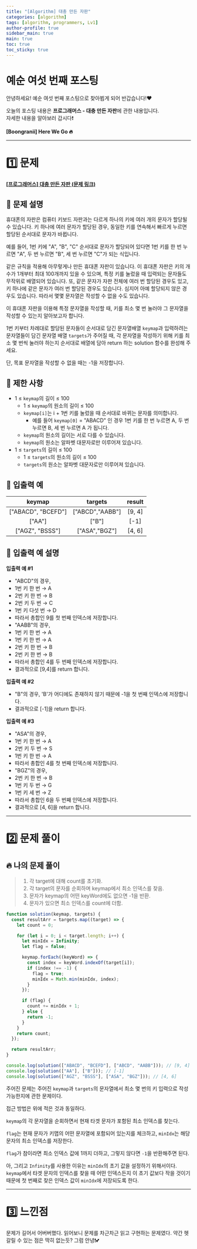 ```yaml
---
title: "[Algorithm] 대충 만든 자판"
categories: [algorithm]
tags: [algorithm, programmers, Lv1]
author-profile: true
sidebar_main: true
main: true
toc: true
toc_sticky: true
---
```


# 예순 여섯 번째 포스팅

안녕하세요! 예순 여섯 번째 포스팅으로 찾아뵙게 되어 반갑습니다!♥

오늘의 포스팅 내용은 **프로그래머스 - 대충 만든 자판**에 관한 내용입니다. <br/>
자세한 내용을 알아보러 갑시다❗️

**[Boongranii] Here We Go 🔥**

---

# 1️⃣ 문제

[**[프로그래머스] 대충 만든 자판 (문제 링크)**](https://school.programmers.co.kr/learn/courses/30/lessons/160586)

## 💨 **문제 설명**

휴대폰의 자판은 컴퓨터 키보드 자판과는 다르게 하나의 키에 여러 개의 문자가 할당될 수 있습니다. 키 하나에 여러 문자가 할당된 경우, 동일한 키를 연속해서 빠르게 누르면 할당된 순서대로 문자가 바뀝니다.

예를 들어, 1번 키에 "A", "B", "C" 순서대로 문자가 할당되어 있다면 1번 키를 한 번 누르면 "A", 두 번 누르면 "B", 세 번 누르면 "C"가 되는 식입니다.

같은 규칙을 적용해 아무렇게나 만든 휴대폰 자판이 있습니다. 이 휴대폰 자판은 키의 개수가 1개부터 최대 100개까지 있을 수 있으며, 특정 키를 눌렀을 때 입력되는 문자들도 무작위로 배열되어 있습니다. 또, 같은 문자가 자판 전체에 여러 번 할당된 경우도 있고, 키 하나에 같은 문자가 여러 번 할당된 경우도 있습니다. 심지어 아예 할당되지 않은 경우도 있습니다. 따라서 몇몇 문자열은 작성할 수 없을 수도 있습니다.

이 휴대폰 자판을 이용해 특정 문자열을 작성할 때, 키를 최소 몇 번 눌러야 그 문자열을 작성할 수 있는지 알아보고자 합니다.

1번 키부터 차례대로 할당된 문자들이 순서대로 담긴 문자열배열 `keymap`과 입력하려는 문자열들이 담긴 문자열 배열 `targets`가 주어질 때, 각 문자열을 작성하기 위해 키를 최소 몇 번씩 눌러야 하는지 순서대로 배열에 담아 return 하는 solution 함수를 완성해 주세요.

단, 목표 문자열을 작성할 수 없을 때는 -1을 저장합니다.

## 💨 **제한 사항**

- 1 ≤ `keymap`의 길이 ≤ 100
  - 1 ≤ `keymap`의 원소의 길이 ≤ 100
  - `keymap[i]`는 i + 1번 키를 눌렀을 때 순서대로 바뀌는 문자를 의미합니다.
    - 예를 들어 `keymap[0]` = "ABACD" 인 경우 1번 키를 한 번 누르면 A, 두 번 누르면 B, 세 번 누르면 A 가 됩니다.
  - `keymap`의 원소의 길이는 서로 다를 수 있습니다.
  - `keymap`의 원소는 알파벳 대문자로만 이루어져 있습니다.
- 1 ≤ `targets`의 길이 ≤ 100
  - 1 ≤ `targets`의 원소의 길이 ≤ 100
  - `targets`의 원소는 알파벳 대문자로만 이루어져 있습니다.

## 💨 **입출력 예**

|       keymap       |     targets     | result |
| :----------------: | :-------------: | :----: |
| ["ABACD", "BCEFD"] | ["ABCD","AABB"] | [9, 4] |
|       ["AA"]       |      ["B"]      |  [-1]  |
|  ["AGZ", "BSSS"]   |  ["ASA","BGZ"]  | [4, 6] |

## 💨 **입출력 예 설명**

**입출력 예 #1** <br>

- "ABCD"의 경우,
- 1번 키 한 번 → A
- 2번 키 한 번 → B
- 2번 키 두 번 → C
- 1번 키 다섯 번 → D
- 따라서 총합인 9를 첫 번째 인덱스에 저장합니다.
- "AABB"의 경우,
- 1번 키 한 번 → A
- 1번 키 한 번 → A
- 2번 키 한 번 → B
- 2번 키 한 번 → B
- 따라서 총합인 4를 두 번째 인덱스에 저장합니다.
- 결과적으로 [9,4]를 return 합니다.

**입출력 예 #2** <br>

- "B"의 경우, 'B'가 어디에도 존재하지 않기 때문에 -1을 첫 번째 인덱스에 저장합니다.
- 결과적으로 [-1]을 return 합니다.

**입출력 예 #3** <br>

- "ASA"의 경우,
- 1번 키 한 번 → A
- 2번 키 두 번 → S
- 1번 키 한 번 → A
- 따라서 총합인 4를 첫 번째 인덱스에 저장합니다.
- "BGZ"의 경우,
- 2번 키 한 번 → B
- 1번 키 두 번 → G
- 1번 키 세 번 → Z
- 따라서 총합인 6을 두 번째 인덱스에 저장합니다.
- 결과적으로 [4, 6]을 return 합니다.

---

# 2️⃣ 문제 풀이

## 🔥 나의 문제 풀이

> 1. 각 target에 대해 count를 초기화.
> 2. 각 target의 문자를 순회하며 keymap에서 최소 인덱스를 찾음.
> 3. 문자가 keymap의 어떤 keyWord에도 없으면 -1을 반환.
> 4. 문자가 있으면 최소 인덱스를 count에 더함.

```js
function solution(keymap, targets) {
  const resultArr = targets.map((target) => {
    let count = 0;

    for (let i = 0; i < target.length; i++) {
      let minIdx = Infinity;
      let flag = false;

      keymap.forEach((keyWord) => {
        const index = keyWord.indexOf(target[i]);
        if (index !== -1) {
          flag = true;
          minIdx = Math.min(minIdx, index);
        }
      });

      if (flag) {
        count += minIdx + 1;
      } else {
        return -1;
      }
    }
    return count;
  });

  return resultArr;
}

console.log(solution(["ABACD", "BCEFD"], ["ABCD", "AABB"])); // [9, 4]
console.log(solution(["AA"], ["B"])); // [-1]
console.log(solution(["AGZ", "BSSS"], ["ASA", "BGZ"])); // [4, 6]
```

주어진 문제는 주어진 `keymap`과 `targets`의 문자열에서 최소 몇 번의 키 입력으로 작성 가능한지에 관한 문제이다.

접근 방법은 위에 적은 것과 동일하다.

`keymap`의 각 문자열을 순회하면서 현재 타겟 문자가 포함된 최소 인덱스를 찾는다.

`flag`는 현재 문자가 키맵의 어떤 문자열에 포함되어 있는지를 체크하고, `minIdx`는 해당 문자의 최소 인덱스를 저장한다.

`flag`가 참이라면 최소 인덱스 값에 1까지 더하고, 그렇지 않다면 `-1`을 반환해주면 된다.

아, 그리고 `Infinity`를 사용한 이유는 `minIdx`의 초기 값을 설정하기 위해서이다. `keymap`에서 타겟 문자의 인덱스를 찾을 때 어떤 인덱스든지 이 초기 값보다 작을 것이기 때문에 첫 번째로 찾은 인덱스 값이 `minIdx`에 저장되도록 한다.

---

# 3️⃣ 느낀점

문제가 길어서 어버버했다. 읽어보니 문제를 차근차근 읽고 구현하는 문제였다. 약간 헷갈릴 수 있는 점은 딱히 없는듯? 그럼 안녕❗️💕
